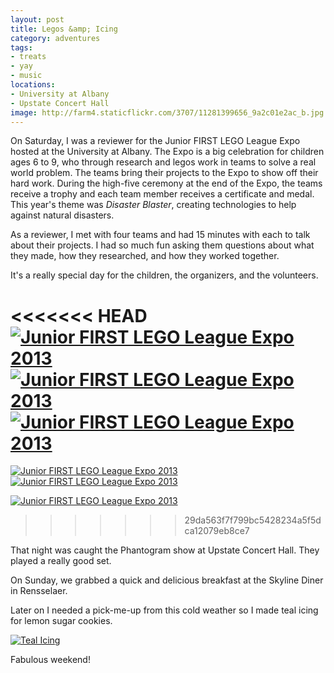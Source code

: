 ```yaml
---
layout: post
title: Legos &amp; Icing
category: adventures
tags: 
- treats
- yay
- music
locations: 
- University at Albany
- Upstate Concert Hall
image: http://farm4.staticflickr.com/3707/11281399656_9a2c01e2ac_b.jpg
---
```


On Saturday, I was a reviewer for the Junior FIRST LEGO League Expo hosted at the University at Albany. The Expo is a big celebration for children ages 6 to 9, who through research and legos work in teams to solve a real world problem. The teams bring their projects to the Expo to show off their hard work. During the high-five ceremony at the end of the Expo, the teams receive a trophy and each team member receives a certificate and medal. This year's theme was *Disaster Blaster*, creating technologies to help against natural disasters.

As a reviewer, I met with four teams and had 15 minutes with each to talk about their projects. I had so much fun asking them questions about what they made, how they researched, and how they worked together.

It's a really special day for the children, the organizers, and the volunteers.

<<<<<<< HEAD
<a href="http://www.flickr.com/photos/katydecorah/11281399656/" title="Junior FIRST LEGO League Expo 2013 by katydecorah, on Flickr"><img src="http://farm4.staticflickr.com/3707/11281399656_9a2c01e2ac_b.jpg" class="img-half" alt="Junior FIRST LEGO League Expo 2013"></a><a href="http://www.flickr.com/photos/katydecorah/11281345065/" title="Junior FIRST LEGO League Expo 2013 by katydecorah, on Flickr"><img src="http://farm8.staticflickr.com/7290/11281345065_6e990efebb_b.jpg" class="img-half" alt="Junior FIRST LEGO League Expo 2013"></a><a href="http://www.flickr.com/photos/katydecorah/11281465873/" title="Junior FIRST LEGO League Expo 2013 by katydecorah, on Flickr"><img src="http://farm4.staticflickr.com/3728/11281465873_de8ec67d70_b.jpg"  alt="Junior FIRST LEGO League Expo 2013"></a>
=======
<a href="http://www.flickr.com/photos/katydecorah/11281399656/" title="Junior FIRST LEGO League Expo 2013 by katydecorah, on Flickr"><img src="http://farm4.staticflickr.com/3707/11281399656_9a2c01e2ac_b.jpg" class="img-half" alt="Junior FIRST LEGO League Expo 2013"></a><a href="http://www.flickr.com/photos/katydecorah/11281345065/" title="Junior FIRST LEGO League Expo 2013 by katydecorah, on Flickr"><img src="http://farm8.staticflickr.com/7290/11281345065_6e990efebb_b.jpg" class="img-half" alt="Junior FIRST LEGO League Expo 2013"></a>

<a href="http://www.flickr.com/photos/katydecorah/11281465873/" title="Junior FIRST LEGO League Expo 2013 by katydecorah, on Flickr"><img src="http://farm4.staticflickr.com/3728/11281465873_de8ec67d70_b.jpg"  alt="Junior FIRST LEGO League Expo 2013"></a>
>>>>>>> 29da563f7f799bc5428234a5f5dca12079eb8ce7

That night was caught the Phantogram show at Upstate Concert Hall. They played a really good set.

On Sunday, we grabbed a quick and delicious breakfast at the Skyline Diner in Rensselaer. 

Later on I needed a pick-me-up from this cold weather so I made teal icing for lemon sugar cookies.

<a href="http://www.flickr.com/photos/katydecorah/11281355375/" title="Teal Icing by katydecorah, on Flickr"><img src="http://farm3.staticflickr.com/2861/11281355375_a88f2e5352_b.jpg" alt="Teal Icing"></a>

Fabulous weekend!
